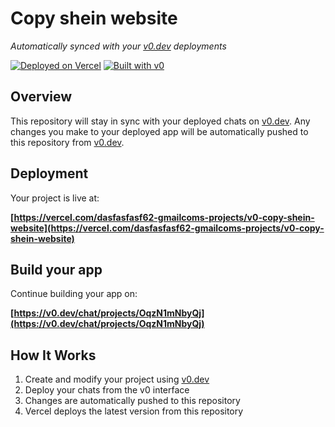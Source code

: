 # Copy shein website

*Automatically synced with your [v0.dev](https://v0.dev) deployments*

[![Deployed on Vercel](https://img.shields.io/badge/Deployed%20on-Vercel-black?style=for-the-badge&logo=vercel)](https://vercel.com/dasfasfasf62-gmailcoms-projects/v0-copy-shein-website)
[![Built with v0](https://img.shields.io/badge/Built%20with-v0.dev-black?style=for-the-badge)](https://v0.dev/chat/projects/OqzN1mNbyQj)

## Overview

This repository will stay in sync with your deployed chats on [v0.dev](https://v0.dev).
Any changes you make to your deployed app will be automatically pushed to this repository from [v0.dev](https://v0.dev).

## Deployment

Your project is live at:

**[https://vercel.com/dasfasfasf62-gmailcoms-projects/v0-copy-shein-website](https://vercel.com/dasfasfasf62-gmailcoms-projects/v0-copy-shein-website)**

## Build your app

Continue building your app on:

**[https://v0.dev/chat/projects/OqzN1mNbyQj](https://v0.dev/chat/projects/OqzN1mNbyQj)**

## How It Works

1. Create and modify your project using [v0.dev](https://v0.dev)
2. Deploy your chats from the v0 interface
3. Changes are automatically pushed to this repository
4. Vercel deploys the latest version from this repository